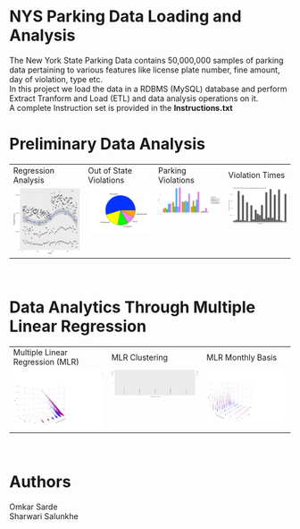 # NYS Parking Data Loading and Analysis
 The New York State Parking Data contains 50,000,000 samples of parking data pertaining to various features like license plate number, fine amount, day of violation, type etc.
 <br> In this project we load the data in a RDBMS (MySQL) database and perform Extract Tranform and Load (ETL) and data analysis operations on it.
 <br> A complete Instruction set is provided in the **Instructions.txt**
# Preliminary Data Analysis
<table>
  <tr>
    <td>Regression Analysis</td>
     <td>Out of State Violations</td>
     <td>Parking Violations</td>
   <td>Violation Times</td>
  </tr>
  <tr>
    <td valign="top"><img src="/R_Files/RegressionAnalysis.jpg",width="25%"></td>
    <td valign="top"><img src="/R_Files/OutOfStateViolations.jpeg",width="25%"></td>
    <td valign="top"><img src="/R_Files/ParkingViolations.png",width="25%"></td>
   <td valign="top"><img src="/R_Files/violationTimes.jpg",width="25%"></td>
  </tr>
 </table>
 <br>
 
 # Data Analytics Through Multiple Linear Regression
<table>
  <tr>
    <td>Multiple Linear Regression (MLR)</td>
     <td>MLR Clustering</td>
     <td>MLR Monthly Basis</td>
  </tr>
  <tr>
    <td valign="top"><img src="/R_Files/MLR.png",width="33%"></td>
    <td valign="top"><img src="/R_Files/KmeansClustering.png",width="33%"></td>
    <td valign="top"><img src="/R_Files/MLR_month.png",width="33%"></td>
  </tr>
 </table>
 <br>
 
 
 # Authors
 Omkar Sarde
 <br> Sharwari Salunkhe
